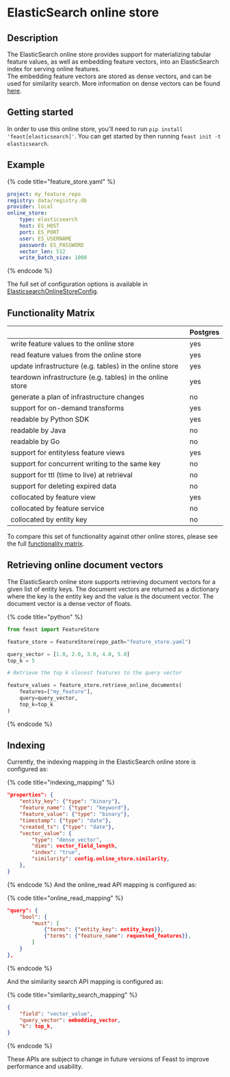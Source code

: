 # ElasticSearch online store

## Description

The ElasticSearch online store provides support for materializing tabular feature values, as well as embedding feature vectors, into an ElasticSearch index for serving online features. \
The embedding feature vectors are stored as dense vectors, and can be used for similarity search. More information on dense vectors can be found [here](https://www.elastic.co/guide/en/elasticsearch/reference/current/dense-vector.html).

## Getting started
In order to use this online store, you'll need to run `pip install 'feast[elasticsearch]'`. You can get started by then running `feast init -t elasticsearch`.

## Example

{% code title="feature_store.yaml" %}
```yaml
project: my_feature_repo
registry: data/registry.db
provider: local
online_store:
    type: elasticsearch
    host: ES_HOST
    port: ES_PORT
    user: ES_USERNAME
    password: ES_PASSWORD
    vector_len: 512
    write_batch_size: 1000
```
{% endcode %}

The full set of configuration options is available in [ElasticsearchOnlineStoreConfig](https://rtd.feast.dev/en/master/#feast.infra.online_stores.elasticsearch_online_store.ElasticsearchOnlineStoreConfig).

## Functionality Matrix


|                                                           | Postgres |
| :-------------------------------------------------------- | :------- |
| write feature values to the online store                  | yes      |
| read feature values from the online store                 | yes      |
| update infrastructure (e.g. tables) in the online store   | yes      |
| teardown infrastructure (e.g. tables) in the online store | yes      |
| generate a plan of infrastructure changes                 | no       |
| support for on-demand transforms                          | yes      |
| readable by Python SDK                                    | yes      |
| readable by Java                                          | no       |
| readable by Go                                            | no       |
| support for entityless feature views                      | yes      |
| support for concurrent writing to the same key            | no       |
| support for ttl (time to live) at retrieval               | no       |
| support for deleting expired data                         | no       |
| collocated by feature view                                | yes      |
| collocated by feature service                             | no       |
| collocated by entity key                                  | no       |

To compare this set of functionality against other online stores, please see the full [functionality matrix](overview.md#functionality-matrix).

## Retrieving online document vectors

The ElasticSearch online store supports retrieving document vectors for a given list of entity keys. The document vectors are returned as a dictionary where the key is the entity key and the value is the document vector. The document vector is a dense vector of floats.

{% code title="python" %}
```python
from feast import FeatureStore

feature_store = FeatureStore(repo_path="feature_store.yaml")

query_vector = [1.0, 2.0, 3.0, 4.0, 5.0]
top_k = 5

# Retrieve the top k closest features to the query vector

feature_values = feature_store.retrieve_online_documents(
    features=["my_feature"],
    query=query_vector,
    top_k=top_k
)
```
{% endcode %}

## Indexing
Currently, the indexing mapping in the ElasticSearch online store is configured as:

{% code title="indexing_mapping" %}
```json
"properties": {
    "entity_key": {"type": "binary"},
    "feature_name": {"type": "keyword"},
    "feature_value": {"type": "binary"},
    "timestamp": {"type": "date"},
    "created_ts": {"type": "date"},
    "vector_value": {
        "type": "dense_vector",
        "dims": vector_field_length,
        "index": "true",
        "similarity": config.online_store.similarity,
    },
}
```
{% endcode %}
And the online_read API mapping is configured as:

{% code title="online_read_mapping" %}
```json
"query": {
    "bool": {
        "must": [
            {"terms": {"entity_key": entity_keys}},
            {"terms": {"feature_name": requested_features}},
        ]
    }
},
```
{% endcode %}

And the similarity search API mapping is configured as:

{% code title="similarity_search_mapping" %}
```json
{
    "field": "vector_value",
    "query_vector": embedding_vector,
    "k": top_k,
}
```
{% endcode %}

These APIs are subject to change in future versions of Feast to improve performance and usability.